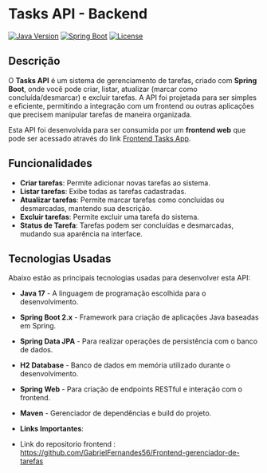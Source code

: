 # Tasks API - Backend

[![Java Version](https://img.shields.io/badge/Java-17-green.svg)](https://www.java.com/)
[![Spring Boot](https://img.shields.io/badge/Spring%20Boot-2.x-green.svg)](https://spring.io/projects/spring-boot)
[![License](https://img.shields.io/badge/License-MIT-green.svg)](LICENSE)

## Descrição

O **Tasks API** é um sistema de gerenciamento de tarefas, criado com **Spring Boot**, onde você pode criar, listar, atualizar (marcar como concluída/desmarcar) e excluir tarefas. A API foi projetada para ser simples e eficiente, permitindo a integração com um frontend ou outras aplicações que precisem manipular tarefas de maneira organizada.

Esta API foi desenvolvida para ser consumida por um **frontend web** que pode ser acessado através do link [Frontend Tasks App](https://github.com/SEU_USUARIO/frontend-tasks-app).

## Funcionalidades

- **Criar tarefas**: Permite adicionar novas tarefas ao sistema.
- **Listar tarefas**: Exibe todas as tarefas cadastradas.
- **Atualizar tarefas**: Permite marcar tarefas como concluídas ou desmarcadas, mantendo sua descrição.
- **Excluir tarefas**: Permite excluir uma tarefa do sistema.
- **Status de Tarefa**: Tarefas podem ser concluídas e desmarcadas, mudando sua aparência na interface.

## Tecnologias Usadas

Abaixo estão as principais tecnologias usadas para desenvolver esta API:

- **Java 17** - A linguagem de programação escolhida para o desenvolvimento.
- **Spring Boot 2.x** - Framework para criação de aplicações Java baseadas em Spring.
- **Spring Data JPA** - Para realizar operações de persistência com o banco de dados.
- **H2 Database** - Banco de dados em memória utilizado durante o desenvolvimento.
- **Spring Web** - Para criação de endpoints RESTful e interação com o frontend.
- **Maven** - Gerenciador de dependências e build do projeto.

- **Links Importantes**:

- Link do repositorio frontend : https://github.com/GabrielFernandes56/Frontend-gerenciador-de-tarefas


